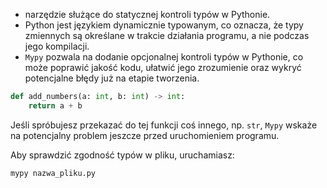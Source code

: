 * narzędzie służące do statycznej kontroli typów w Pythonie.
* Python jest językiem dynamicznie typowanym, co oznacza, że typy zmiennych są określane w trakcie działania programu, a nie podczas jego kompilacji.
* `Mypy` pozwala na dodanie opcjonalnej kontroli typów w Pythonie, co może poprawić jakość kodu, ułatwić jego zrozumienie oraz wykryć potencjalne błędy już na etapie tworzenia.

```python
def add_numbers(a: int, b: int) -> int:
	return a + b
```
Jeśli spróbujesz przekazać do tej funkcji coś innego, np. `str`, `Mypy` wskaże na potencjalny problem jeszcze przed uruchomieniem programu.


Aby sprawdzić zgodność typów w pliku, uruchamiasz:
```bash
mypy nazwa_pliku.py
```
